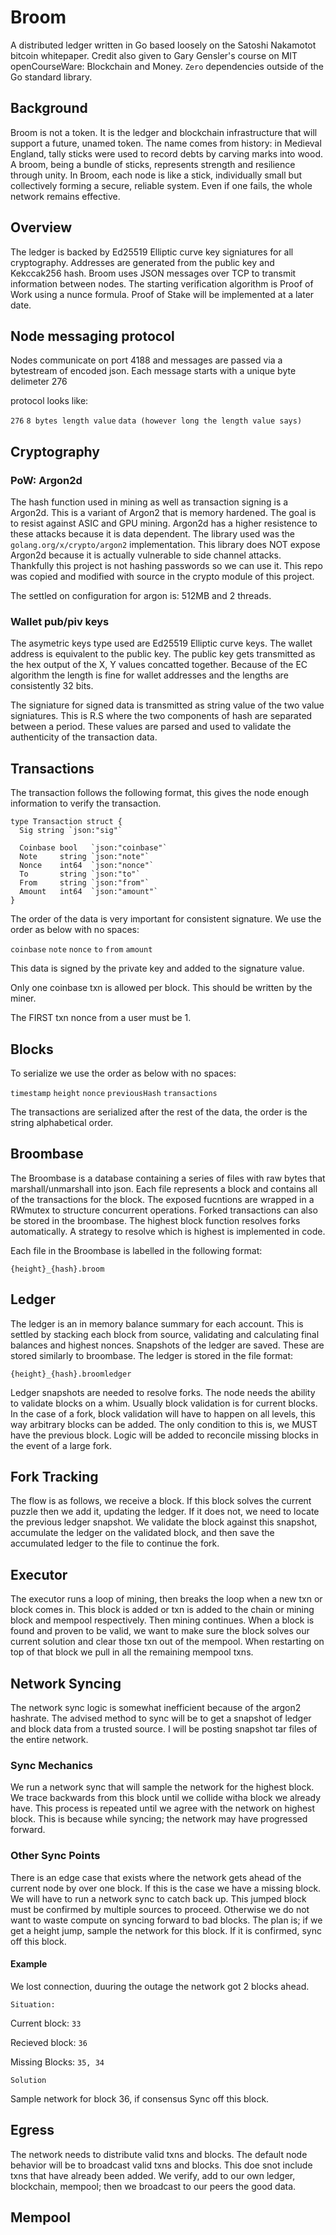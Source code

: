 # Broom

A distributed ledger written in Go based loosely on the Satoshi Nakamotot bitcoin whitepaper. Credit also given to Gary Gensler's course on MIT openCourseWare: Blockchain and Money. `Zero` dependencies outside of the Go standard library.

## Background

Broom is not a token. It is the ledger and blockchain infrastructure that will support a future, unamed token. The name comes from history: in Medieval England, tally sticks were used to record debts by carving marks into wood. A broom, being a bundle of sticks, represents strength and resilience through unity. In Broom, each node is like a stick, individually small but collectively forming a secure, reliable system. Even if one fails, the whole network remains effective.

## Overview

The ledger is backed by Ed25519 Elliptic curve key signiatures for all cryptography. Addresses are generated from the public key and Kekccak256 hash. Broom uses JSON messages over TCP to transmit information between nodes. The starting verification algorithm is Proof of Work using a nunce formula. Proof of Stake will be implemented at a later date.

## Node messaging protocol

Nodes communicate on port 4188 and messages are passed via a bytestream of encoded json. Each message starts with a unique byte delimeter 276

protocol looks like:

`276` `8 bytes length value` `data (however long the length value says)`

## Cryptography

### PoW: Argon2d

The hash function used in mining as well as transaction signing is a Argon2d. This is a variant of Argon2 that is memory hardened. The goal is to resist against ASIC and GPU mining. Argon2d has a higher resistence to these attacks because it is data dependent. The library used was the `golang.org/x/crypto/argon2` implementation. This library does NOT expose Argon2d because it is actually vulnerable to side channel attacks. Thankfully this project is not hashing passwords so we can use it. This repo was copied and modified with source in the crypto module of this project.

The settled on configuration for argon is: 512MB and 2 threads.

### Wallet pub/piv keys

The asymetric keys type used are Ed25519 Elliptic curve keys. The wallet address is equivalent to the public key. The public key gets transmitted as the hex output of the X, Y values concatted together. Because of the EC algorithm the length is fine for wallet addresses and the lengths are consistently 32 bits.

The signiature for signed data is transmitted as string value of the two value signiatures. This is R.S where the two components of hash are separated between a period. These values are parsed and used to validate the authenticity of the transaction data.

## Transactions

The transaction follows the following format, this gives the node enough information to verify the transaction.

```golang
type Transaction struct {
  Sig string `json:"sig"`
  
  Coinbase bool   `json:"coinbase"`
  Note     string `json:"note"`
  Nonce    int64  `json:"nonce"`
  To       string `json:"to"`
  From     string `json:"from"`
  Amount   int64  `json:"amount"`
}
```

The order of the data is very important for consistent signature. We use the order as below with no spaces:

`coinbase` `note` `nonce` `to` `from` `amount`

This data is signed by the private key and added to the signature value.

Only one coinbase txn is allowed per block. This should be written by the miner.

The FIRST txn nonce from a user must be 1.

## Blocks

To serialize we use the order as below with no spaces:

`timestamp` `height` `nonce` `previousHash` `transactions`

The transactions are serialized after the rest of the data, the order is the string alphabetical order.

## Broombase

The Broombase is a database containing a series of files with raw bytes that marshall/unmarshall into json. Each file represents a block and contains all of the transactions for the block. The exposed fucntions are wrapped in a RWmutex to structure concurrent operations. Forked transactions can also be stored in the broombase. The highest block function resolves forks automatically. A strategy to resolve which is highest is implemented in code.

Each file in the Broombase is labelled in the following format:

`{height}_{hash}.broom`

## Ledger

The ledger is an in memory balance summary for each account. This is settled by stacking each block from source, validating and calculating final balances and highest nonces. Snapshots of the ledger are saved. These are stored similarly to broombase. The ledger is stored in the file format:

`{height}_{hash}.broomledger`

Ledger snapshots are needed to resolve forks. The node needs the ability to validate blocks on a whim. Usually block validation is for current blocks. In the case of a fork, block validation will have to happen on all levels, this way arbitrary blocks can be added. The only condition to this is, we MUST have the previous block. Logic will be added to reconcile missing blocks in the event of a large fork.

## Fork Tracking

The flow is as follows, we receive a block. If this block solves the current puzzle then we add it, updating the ledger. If it does not, we need to locate the previous ledger snapshot. We validate the block against this snapshot, accumulate the ledger on the validated block, and then save the accumulated ledger to the file to continue the fork.

## Executor

The executor runs a loop of mining, then breaks the loop when a new txn or block comes in. This block is added or txn is added to the chain or mining block and mempool respectively. Then mining continues. When a block is found and proven to be valid, we want to make sure the block solves our current solution and clear those txn out of the mempool. When restarting on top of that block we pull in all the remaining mempool txns.

## Network Syncing

The network sync logic is somewhat inefficient because of the argon2 hashrate. The advised method to sync will be to get a snapshot of ledger and block data from a trusted source. I will be posting snapshot tar files of the entire network.

### Sync Mechanics

We run a network sync that will sample the network for the highest block. We trace backwards from this block until we collide witha block we already have. This process is repeated until we agree with the network on highest block. This is because while syncing; the network may have progressed forward.

### Other Sync Points

There is an edge case that exists where the network gets ahead of the current node by over one block. If this is the case we have a missing block. We will have to run a network sync to catch back up. This jumped block must be confirmed by multiple sources to proceed. Otherwise we do not want to waste compute on syncing forward to bad blocks. The plan is; if we get a height jump, sample the network for this block. If it is confirmed, sync off this block.

#### Example

We lost connection, duuring the outage the network got 2 blocks ahead.

`Situation:`

Current block: `33`

Recieved block: `36`

Missing Blocks: `35, 34`

`Solution`

Sample network for block 36, if consensus Sync off this block.

## Egress

The network needs to distribute valid txns and blocks. The default node behavior will be to broadcast valid txns and blocks. This doe snot include txns that have already been added. We verify, add to our own ledger, blockchain, mempool; then we broadcast to our peers the good data.

## Mempool
